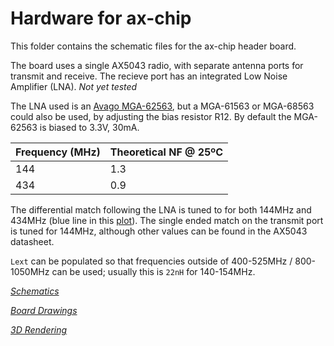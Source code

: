 # Hardware for ax-chip

This folder contains the schematic files for the ax-chip header
board.

The board uses a single AX5043 radio, with separate antenna ports for
transmit and receive. The recieve port has an integrated Low Noise
Amplifier (LNA). *Not yet tested*

The LNA used is an
[Avago MGA-62563](http://www.avagotech.com/docs/AV02-1237EN), but a
MGA-61563 or MGA-68563 could also be used, by adjusting the bias
resistor R12. By default the MGA-62563 is biased to 3.3V, 30mA.

| Frequency (MHz) | Theoretical NF @ 25ºC |
|---|---
| 144 | 1.3
| 434 | 0.9

The differential match following the LNA is tuned to for both 144MHz
and 434MHz (blue line in this [plot](144_434_S21.png)). The single
ended match on the transmit port is tuned for 144MHz, although other
values can be found in the AX5043 datasheet.

`Lext` can be populated so that frequencies outside of 400-525MHz /
800-1050MHz can be used; usually this is `22nH` for 140-154MHz.

_[Schematics](ax-chip.sch.pdf)_

_[Board Drawings](ax-chip.kicad_pcb.pdf)_

_[3D Rendering](ax-chip.kicad_pcb.png)_

<!-- ![Assembled ax-gateway header board](ax-gateway-on-pi.jpg -->
<!--  "Assembled ax-gateway header board") -->
